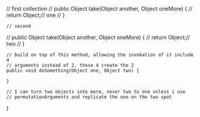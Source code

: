// first collection
//	public Object take(Object another, Object oneMore) {
//		return Object;// one
//	}

	// second
//	public Object take(Object another, Object oneMore) {
//		return Object;// two
//	}

	// build on top of this method, allowing the invokation of it include 4
	// arguments instead of 2, those 4 create the 2
	public void doSomething(Object one, Object two) {

	}

	// I can turn two objects into more, never two to one unless i use
	// permutationArguments and replicate the one on the two spot
}

